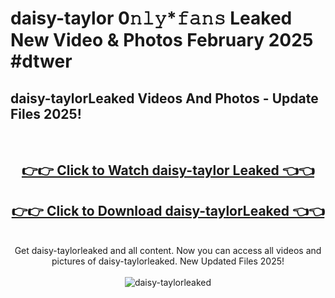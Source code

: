 # daisy-taylor 0𝚗𝚕𝚢*𝚏𝚊𝚗𝚜 Leaked New Video & Photos February 2025 #dtwer

<h2>daisy-taylorLeaked Videos And Photos - Update Files 2025!</h2>
<br>
<div align="center">
<h2><a href="https://mediaupload.pro?title=daisy-taylor&ref=11F" rel="nofollow">👉👉 Click to Watch daisy-taylor Leaked 👈👈</a></h2>
<h2><a href="https://mediaupload.pro?title=daisy-taylor&ref=11F" rel="nofollow">👉👉 Click to Download daisy-taylorLeaked 👈👈</a></h2>
<br>
Get daisy-taylorleaked and all content. Now you can access all videos and pictures of daisy-taylorleaked. New Updated Files 2025!
<br>
<br>
<a href="https://mediaupload.pro?title=daisy-taylor&ref=11F" rel="nofollow" data-target="animated-image.originalLink"><img src="https://i.ibb.co/Gkj2r4b/banner.png" alt="daisy-taylorleaked" style="max-width: 100%; display: inline-block;" data-target="animated-image.originalImage"></a>
</div>
<br>


